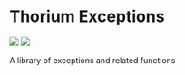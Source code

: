 # Thorium Exceptions
[![](https://jitpack.io/v/Neathorium/thorium-exceptions.svg)](https://jitpack.io/#Neathorium/thorium-exceptions)
[![](https://jitpack.io/v/Neathorium/thorium-exceptions/week.svg)](https://jitpack.io/#Neathorium/thorium-exceptions)

A library of exceptions and related functions
